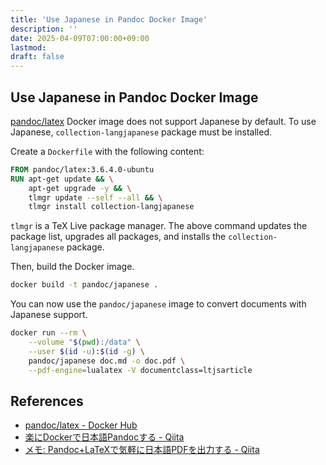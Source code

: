 ```yaml
---
title: 'Use Japanese in Pandoc Docker Image'
description: ''
date: 2025-04-09T07:00:00+09:00
lastmod: 
draft: false
---
```


## Use Japanese in Pandoc Docker Image

[pandoc/latex](https://hub.docker.com/r/pandoc/latex) Docker image does not support Japanese by default. To use Japanese, `collection-langjapanese` package must be installed.

Create a ``Dockerfile`` with the following content:

```dockerfile
FROM pandoc/latex:3.6.4.0-ubuntu
RUN apt-get update && \
    apt-get upgrade -y && \
    tlmgr update --self --all && \
    tlmgr install collection-langjapanese
```

``tlmgr`` is a TeX Live package manager. The above command updates the package list, upgrades all packages, and installs the `collection-langjapanese` package.

Then, build the Docker image.

```bash
docker build -t pandoc/japanese .
```

You can now use the `pandoc/japanese` image to convert documents with Japanese support.

```bash
docker run --rm \
    --volume "$(pwd):/data" \
    --user $(id -u):$(id -g) \
    pandoc/japanese doc.md -o doc.pdf \
    --pdf-engine=lualatex -V documentclass=ltjsarticle
```

## References

- [pandoc/latex - Docker Hub](https://hub.docker.com/r/pandoc/latex)
- [楽にDockerで日本語Pandocする - Qiita](https://qiita.com/kojix2/items/1d2db46858ce202628d2)
- [メモ: Pandoc+LaTeXで気軽に日本語PDFを出力する - Qiita](https://qiita.com/sky_y/items/15bf7737f4b37da50372)
